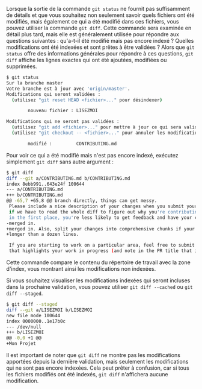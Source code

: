 Lorsque la sortie de la commande ```git status``` ne fournit pas suffisamment de détails et que vous souhaitez non seulement savoir quels fichiers ont été modifiés, mais également ce qui a été modifié dans ces fichiers, vous pouvez utiliser la commande ```git diff```. Cette commande sera examinée en détail plus tard, mais elle est généralement utilisée pour répondre aux questions suivantes : qu'a-t-il été modifié mais pas encore indexé ? Quelles modifications ont été indexées et sont prêtes à être validées ? Alors que ```git status``` offre des informations générales pour répondre à ces questions, ```git diff``` affiche les lignes exactes qui ont été ajoutées, modifiées ou supprimées.

```bash
$ git status
Sur la branche master
Votre branche est à jour avec 'origin/master'.
Modifications qui seront validées :
  (utilisez "git reset HEAD <fichier>..." pour désindexer)

        nouveau fichier : LISEZMOI

Modifications qui ne seront pas validées :
  (utilisez "git add <fichier>..." pour mettre à jour ce qui sera validé)
  (utilisez "git checkout -- <fichier>..." pour annuler les modifications dans la copie de travail)

        modifié :         CONTRIBUTING.md
```

Pour voir ce qui a été modifié mais n'est pas encore indexé, exécutez simplement ```git diff``` sans autre argument :

```bash
$ git diff
diff --git a/CONTRIBUTING.md b/CONTRIBUTING.md
index 8ebb991..643e24f 100644
--- a/CONTRIBUTING.md
+++ b/CONTRIBUTING.md
@@ -65,7 +65,8 @@ branch directly, things can get messy.
 Please include a nice description of your changes when you submit your PR;
 if we have to read the whole diff to figure out why you're contributing
 in the first place, you're less likely to get feedback and have your change
-merged in.
+merged in. Also, split your changes into comprehensive chunks if your patch is
+longer than a dozen lines.

 If you are starting to work on a particular area, feel free to submit a PR
 that highlights your work in progress (and note in the PR title that it's
```

Cette commande compare le contenu du répertoire de travail avec la zone d'index, vous montrant ainsi les modifications non indexées.

Si vous souhaitez visualiser les modifications indexées qui seront incluses dans la prochaine validation, vous pouvez utiliser ```git diff --cached``` ou ```git diff --staged```.

```bash
$ git diff --staged
diff --git a/LISEZMOI b/LISEZMOI
new file mode 100644
index 0000000..1e17b0c
--- /dev/null
+++ b/LISEZMOI
@@ -0,0 +1 @@
+Mon Projet
```

Il est important de noter que ```git diff``` ne montre pas les modifications apportées depuis la dernière validation, mais seulement les modifications qui ne sont pas encore indexées. Cela peut prêter à confusion, car si tous les fichiers modifiés ont été indexés, ```git diff``` n'affichera aucune modification.
